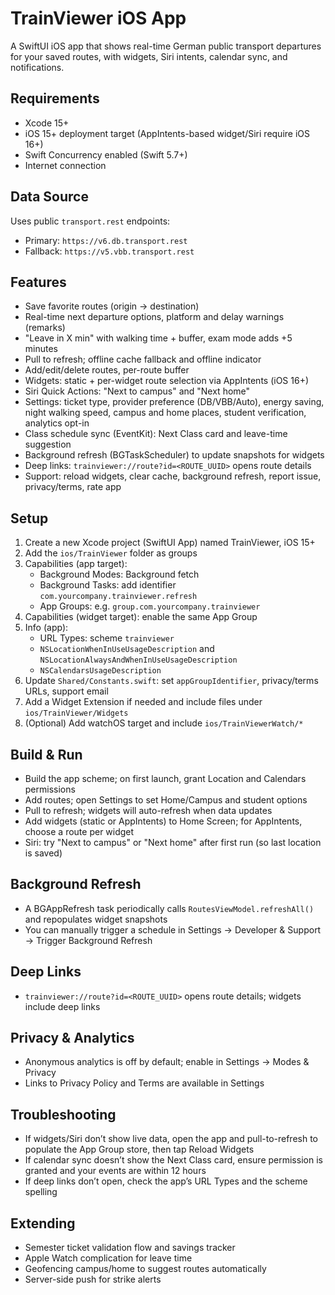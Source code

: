 # TrainViewer iOS App

A SwiftUI iOS app that shows real-time German public transport departures for your saved routes, with widgets, Siri intents, calendar sync, and notifications.

## Requirements
- Xcode 15+
- iOS 15+ deployment target (AppIntents-based widget/Siri require iOS 16+)
- Swift Concurrency enabled (Swift 5.7+)
- Internet connection

## Data Source
Uses public `transport.rest` endpoints:
- Primary: `https://v6.db.transport.rest`
- Fallback: `https://v5.vbb.transport.rest`

## Features
- Save favorite routes (origin → destination)
- Real-time next departure options, platform and delay warnings (remarks)
- "Leave in X min" with walking time + buffer, exam mode adds +5 minutes
- Pull to refresh; offline cache fallback and offline indicator
- Add/edit/delete routes, per-route buffer
- Widgets: static + per-widget route selection via AppIntents (iOS 16+)
- Siri Quick Actions: "Next to campus" and "Next home"
- Settings: ticket type, provider preference (DB/VBB/Auto), energy saving, night walking speed, campus and home places, student verification, analytics opt-in
- Class schedule sync (EventKit): Next Class card and leave-time suggestion
- Background refresh (BGTaskScheduler) to update snapshots for widgets
- Deep links: `trainviewer://route?id=<ROUTE_UUID>` opens route details
- Support: reload widgets, clear cache, background refresh, report issue, privacy/terms, rate app

## Setup
1. Create a new Xcode project (SwiftUI App) named TrainViewer, iOS 15+
2. Add the `ios/TrainViewer` folder as groups
3. Capabilities (app target):
   - Background Modes: Background fetch
   - Background Tasks: add identifier `com.yourcompany.trainviewer.refresh`
   - App Groups: e.g. `group.com.yourcompany.trainviewer`
4. Capabilities (widget target): enable the same App Group
5. Info (app):
   - URL Types: scheme `trainviewer`
   - `NSLocationWhenInUseUsageDescription` and `NSLocationAlwaysAndWhenInUseUsageDescription`
   - `NSCalendarsUsageDescription`
6. Update `Shared/Constants.swift`: set `appGroupIdentifier`, privacy/terms URLs, support email
7. Add a Widget Extension if needed and include files under `ios/TrainViewer/Widgets`
8. (Optional) Add watchOS target and include `ios/TrainViewerWatch/*`

## Build & Run
- Build the app scheme; on first launch, grant Location and Calendars permissions
- Add routes; open Settings to set Home/Campus and student options
- Pull to refresh; widgets will auto-refresh when data updates
- Add widgets (static or AppIntents) to Home Screen; for AppIntents, choose a route per widget
- Siri: try "Next to campus" or "Next home" after first run (so last location is saved)

## Background Refresh
- A BGAppRefresh task periodically calls `RoutesViewModel.refreshAll()` and repopulates widget snapshots
- You can manually trigger a schedule in Settings → Developer & Support → Trigger Background Refresh

## Deep Links
- `trainviewer://route?id=<ROUTE_UUID>` opens route details; widgets include deep links

## Privacy & Analytics
- Anonymous analytics is off by default; enable in Settings → Modes & Privacy
- Links to Privacy Policy and Terms are available in Settings

## Troubleshooting
- If widgets/Siri don’t show live data, open the app and pull-to-refresh to populate the App Group store, then tap Reload Widgets
- If calendar sync doesn’t show the Next Class card, ensure permission is granted and your events are within 12 hours
- If deep links don’t open, check the app’s URL Types and the scheme spelling

## Extending
- Semester ticket validation flow and savings tracker
- Apple Watch complication for leave time
- Geofencing campus/home to suggest routes automatically
- Server-side push for strike alerts